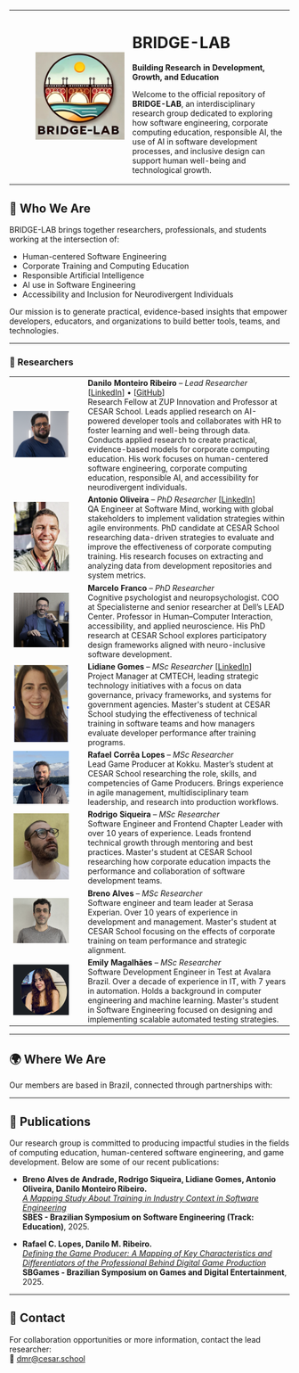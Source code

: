 <table>
  <tr>
      <td width="200" align="right">
      <img src="fotos/bridge-lab.jpg" width="160" alt="BRIDGE-LAB Logo" />
    </td>
    <td>

# BRIDGE-LAB  
**Building Research in Development, Growth, and Education**

Welcome to the official repository of **BRIDGE-LAB**, an interdisciplinary research group dedicated to exploring how software engineering, corporate computing education, responsible AI, the use of AI in software development processes, and inclusive design can support human well-being and technological growth.

</td>

  </tr>
</table>

## 🧠 Who We Are

BRIDGE-LAB brings together researchers, professionals, and students working at the intersection of:

- Human-centered Software Engineering  
- Corporate Training and Computing Education  
- Responsible Artificial Intelligence
- AI use in Software Engineering
- Accessibility and Inclusion for Neurodivergent Individuals  

Our mission is to generate practical, evidence-based insights that empower developers, educators, and organizations to build better tools, teams, and technologies.

---

### 👥 Researchers

<table>
  <tr>
    <td width="120"><img src="fotos/danilo.png" width="100" /></td>
    <td>
      <strong>Danilo Monteiro Ribeiro</strong> – <em>Lead Researcher</em>  
      [<a href="https://www.linkedin.com/in/prof-danilo-monteiro/">LinkedIn</a>] • [<a href="https://github.com/dan1lo">GitHub</a>]<br>
      Research Fellow at ZUP Innovation and Professor at CESAR School. Leads applied research on AI-powered developer tools and collaborates with HR to foster learning and well-being through data. Conducts applied research to create practical, evidence-based models for corporate computing education.  
      His work focuses on human-centered software engineering, corporate computing education, responsible AI, and accessibility for neurodivergent individuals.
    </td>
  </tr>

  <tr>
    <td><img src="fotos/antonio.png" width="100" /></td>
    <td>
      <strong>Antonio Oliveira</strong> – <em>PhD Researcher</em>  
      [<a href="https://linkedin.com/in/aaspo">LinkedIn</a>]<br>
      QA Engineer at Software Mind, working with global stakeholders to implement validation strategies within agile environments.  
      PhD candidate at CESAR School researching data-driven strategies to evaluate and improve the effectiveness of corporate computing training. His research focuses on extracting and analyzing data from development repositories and system metrics.
    </td>
  </tr>

  <tr>
    <td><img src="fotos/marcelo.png" width="100" /></td>
    <td>
      <strong>Marcelo Franco</strong> – <em>PhD Researcher</em><br>
      Cognitive psychologist and neuropsychologist. COO at Specialisterne and senior researcher at Dell’s LEAD Center. Professor in Human–Computer Interaction, accessibility, and applied neuroscience.  
      His PhD research at CESAR School explores participatory design frameworks aligned with neuro-inclusive software development.
    </td>
  </tr>

  <tr>
    <td><img src="fotos/lidiane.png" width="100" /></td>
    <td>
      <strong>Lidiane Gomes</strong> – <em>MSc Researcher</em>  
      [<a href="https://www.linkedin.com/in/lidiane-gomes-47163735/">LinkedIn</a>]<br>
      Project Manager at CMTECH, leading strategic technology initiatives with a focus on data governance, privacy frameworks, and systems for government agencies.  
      Master's student at CESAR School studying the effectiveness of technical training in software teams and how managers evaluate developer performance after training programs.
    </td>
  </tr>

  <tr>
    <td><img src="fotos/rafael.png" width="100" /></td>
    <td>
      <strong>Rafael Corrêa Lopes</strong> – <em>MSc Researcher</em><br>
      Lead Game Producer at Kokku. Master’s student at CESAR School researching the role, skills, and competencies of Game Producers. Brings experience in agile management, multidisciplinary team leadership, and research into production workflows.
    </td>
  </tr>

  <tr>
    <td><img src="fotos/rodrigo.png" width="100" /></td>
    <td>
      <strong>Rodrigo Siqueira</strong> – <em>MSc Researcher</em><br>
      Software Engineer and Frontend Chapter Leader with over 10 years of experience. Leads frontend technical growth through mentoring and best practices.  
      Master's student at CESAR School researching how corporate education impacts the performance and collaboration of software development teams.
    </td>
  </tr>

  <tr>
    <td><img src="fotos/breno.png" width="100" /></td>
    <td>
      <strong>Breno Alves</strong> – <em>MSc Researcher</em><br>
      Software engineer and team leader at Serasa Experian. Over 10 years of experience in development and management. Master's student at CESAR School focusing on the effects of corporate training on team performance and strategic alignment.
    </td>
  </tr>

  <tr>
    <td><img src="fotos/emily.png" width="100" /></td>
    <td>
      <strong>Emily Magalhães</strong> – <em>MSc Researcher</em><br>
      Software Development Engineer in Test at Avalara Brazil. Over a decade of experience in IT, with 7 years in automation. Holds a background in computer engineering and machine learning.  
      Master's student in Software Engineering focused on designing and implementing scalable automated testing strategies.
    </td>
  </tr>
</table>

---

## 🌍 Where We Are

Our members are based in Brazil, connected through partnerships with:
 

---

## 📄 Publications

Our research group is committed to producing impactful studies in the fields of computing education, human-centered software engineering, and game development. Below are some of our recent publications:

- **Breno Alves de Andrade, Rodrigo Siqueira, Lidiane Gomes, Antonio Oliveira, Danilo Monteiro Ribeiro.**  
  [*A Mapping Study About Training in Industry Context in Software Engineering*](https://arxiv.org/abs/2506.12590)  
  **SBES - Brazilian Symposium on Software Engineering (Track: Education)**, 2025.

- **Rafael C. Lopes, Danilo M. Ribeiro.**  
  [*Defining the Game Producer: A Mapping of Key Characteristics and Differentiators of the Professional Behind Digital Game Production*](https://arxiv.org/abs/2506.14409)  
  **SBGames - Brazilian Symposium on Games and Digital Entertainment**, 2025.

---

## 🔗 Contact

For collaboration opportunities or more information, contact the lead researcher:  
📧 [dmr@cesar.school](mailto:dmr@cesar.school)

